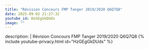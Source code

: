 ```yaml
---
title: "Révision Concours FMP Tanger 2019/2020 Q6Q7Q8"
date: 2025-09-02 21:27:32 
youtube_id: HzGEgGkDUds
image: ""
---
```

description: |
  Révision Concours FMP Tanger 2019/2020 Q6Q7Q8
{% include youtube-privacy.html id="HzGEgGkDUds" %}
